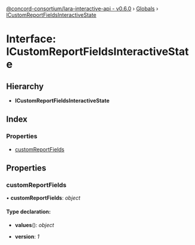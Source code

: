 [@concord-consortium/lara-interactive-api - v0.6.0](../README.md) › [Globals](../globals.md) › [ICustomReportFieldsInteractiveState](icustomreportfieldsinteractivestate.md)

# Interface: ICustomReportFieldsInteractiveState

## Hierarchy

* **ICustomReportFieldsInteractiveState**

## Index

### Properties

* [customReportFields](icustomreportfieldsinteractivestate.md#customreportfields)

## Properties

###  customReportFields

• **customReportFields**: *object*

#### Type declaration:

* **values**(): *object*

* **version**: *1*
